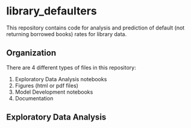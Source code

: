 # library_defaulters
This repository contains code for analysis and prediction of default (not returning borrowed books) rates for library data. 

## Organization
There are 4 different types of files in this repository: 
1. Exploratory Data Analysis notebooks 
2. Figures (html or pdf files)
3. Model Development notebooks 
4. Documentation 

## Exploratory Data Analysis
